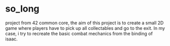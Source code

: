 # so_long

project from 42 common core, the aim of this project is to create a small 2D game where players have to pick up all collectables and go to the exit. In my case, i try to recreate the basic combat mechanics from the binding of isaac.


